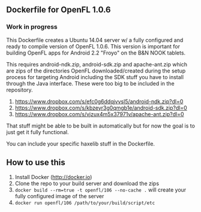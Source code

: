 ## Dockerfile for OpenFL 1.0.6
### Work in progress

This Dockerfile creates a Ubuntu 14.04 server w/ a fully configured
and ready to compile version of OpenFL 1.0.6.  This version is important
for building OpenFL apps for Android 2.2 "Froyo" on the B&N NOOK tablets.

This requires android-ndk.zip, android-sdk.zip and apache-ant.zip
which are zips of the directories OpenFL downloaded/created during the
setup process for targeting Android including the SDK stuff you have
to install through the Java interface.  These were too big to be
included in the repository.

1. https://www.dropbox.com/s/efc0g6ddqjvvsl5/android-ndk.zip?dl=0
2. https://www.dropbox.com/s/kbzeyr3g0qmgb1e/android-sdk.zip?dl=0
3. https://www.dropbox.com/s/vjzux4m5x37971v/apache-ant.zip?dl=0

That stuff might be able to be built in automatically but for now
the goal is to just get it fully functional.

You can include your specific haxelib stuff in the Dockerfile.

## How to use this

1. Install Docker (http://docker.io)
2. Clone the repo to your build server and download the zips
3. `docker build --rm=true -t openfl/106 --no-cache .` will create
your fully configured image of the server
4. `docker run openfl/106 /path/to/your/build/script/etc`
